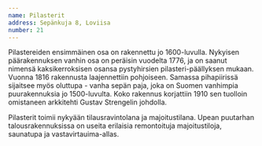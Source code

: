 ```yaml
---
name: Pilasterit
address: Sepänkuja 8, Loviisa
number: 21
---
```

Pilastereiden ensimmäinen osa on rakennettu jo 1600-luvulla.  Nykyisen päärakennuksen  vanhin osa on peräisin vuodelta 1776, ja on saanut nimensä kaksikerroksisen osansa pystyhirsien pilasteri-päällyksen mukaan.  Vuonna 1816 rakennusta laajennettiin pohjoiseen.  Samassa pihapiirissä sijaitsee myös oluttupa - vanha sepän paja, joka on Suomen vanhimpia puurakennuksia jo 1500-luvulta. Koko rakennus korjattiin 1910 sen tuolloin omistaneen  arkkitehti  Gustav Strengelin johdolla.

Pilasterit toimii nykyään tilausravintolana ja majoitustilana.  Upean puutarhan talousrakennuksissa on useita erilaisia remontoituja majoitustiloja, saunatupa ja vastavirtauima-allas.